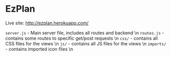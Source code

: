 # EzPlan

Live site: http://ezplan.herokuapp.com/

`server.js` - Main server file, includes all routes and backend \n
`routes.js` - contains some routes to specific get/post requests \n
`css/` - contains all CSS files for the views \n
`js/` - contains all JS files for the views \n
`imports/` - contains imported icon files \n
